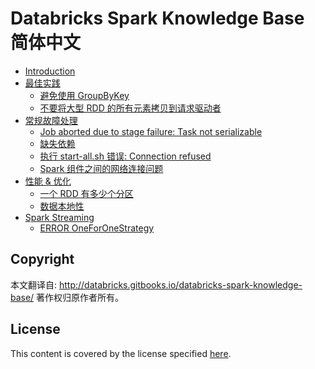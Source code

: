 Databricks Spark Knowledge Base 简体中文
=====================================

* [Introduction](README.md)
* [最佳实践](best_practices/README.md)
    * [避免使用 GroupByKey](best_practices/prefer_reducebykey_over_groupbykey.md)
    * [不要将大型 RDD 的所有元素拷贝到请求驱动者](best_practices/dont_call_collect_on_a_very_large_rdd.md)
* [常规故障处理](troubleshooting/README.md)
    * [Job aborted due to stage failure: Task not serializable](troubleshooting/java_io_not_serializable_exception.md)
    * [缺失依赖](troubleshooting/missing_dependencies_in_jar_files.md)
    * [执行 start-all.sh 错误: Connection refused](troubleshooting/port_22_connection_refused.md)
    * [Spark 组件之间的网络连接问题](troubleshooting/connectivity_issues.md)
* [性能 & 优化](performance_optimization/README.md)
    * [一个 RDD 有多少个分区](performance_optimization/how_many_partitions_does_an_rdd_have.md)
    * [数据本地性](performance_optimization/data_locality.md)
* [Spark Streaming](spark_streaming/README.md)
    * [ERROR OneForOneStrategy](spark_streaming/error_oneforonestrategy.md)

## Copyright

本文翻译自: http://databricks.gitbooks.io/databricks-spark-knowledge-base/ 著作权归原作者所有。

## License

This content is covered by the license specified [here](LICENSE).
